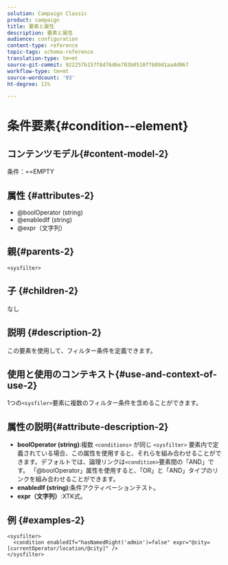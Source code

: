 ```yaml
---
solution: Campaign Classic
product: campaign
title: 要素と属性
description: 要素と属性
audience: configuration
content-type: reference
topic-tags: schema-reference
translation-type: tm+mt
source-git-commit: 922257b157f8d76d6e703b0510ff689d1aa4d067
workflow-type: tm+mt
source-wordcount: '93'
ht-degree: 11%

---
```



# 条件要素{#condition--element}

## コンテンツモデル{#content-model-2}

条件：==EMPTY

## 属性 {#attributes-2}

* @boolOperator (string)
* @enabledIf (string)
* @expr（文字列）

## 親{#parents-2}

`<sysfilter>`

## 子 {#children-2}

なし

## 説明 {#description-2}

この要素を使用して、フィルター条件を定義できます。

## 使用と使用のコンテキスト{#use-and-context-of-use-2}

1つの`<sysfiler>`要素に複数のフィルター条件を含めることができます。

## 属性の説明{#attribute-description-2}

* **boolOperator (string)**:複数 `<conditions>` が同じ  `<sysfilter>` 要素内で定義されている場合、この属性を使用すると、それらを組み合わせることができます。デフォルトでは、論理リンクは`<condition>`要素間の「AND」です。 「@boolOperator」属性を使用すると、「OR」と「AND」タイプのリンクを組み合わせることができます。
* **enabledIf (string)**:条件アクティベーションテスト。
* **expr（文字列）**:XTK式。

## 例 {#examples-2}

```
<sysfilter>
  <condition enabledIf="hasNamedRight('admin')=false" expr="@city=[currentOperator/location/@city]" />
</sysfilter>
```
